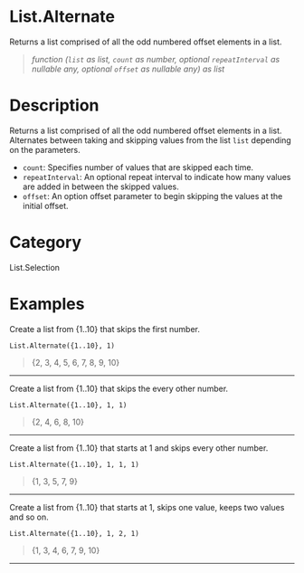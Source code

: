 # List.Alternate
Returns a list comprised of all the odd numbered offset elements in a list.
> _function (<code>list</code> as list, <code>count</code> as number, optional <code>repeatInterval</code> as nullable any, optional <code>offset</code> as nullable any) as list_

# Description 
Returns a list comprised of all the odd numbered offset elements in a list. Alternates between taking and skipping values from the list <code>list</code> depending on the parameters.
    <ul>
    <li><code>count</code>: Specifies number of values that are skipped each time.</li>
    <li><code>repeatInterval</code>: An optional repeat interval to indicate how many values are added in between the skipped values.</li>
    <li><code>offset</code>: An option offset parameter to begin skipping the values at the initial offset.</li>
    </ul>
# Category 
List.Selection
# Examples 
Create a list from {1..10} that skips the first number.
```
List.Alternate({1..10}, 1)
```
> {2, 3, 4, 5, 6, 7, 8, 9, 10}
***
Create a list from {1..10} that skips the every other number.
```
List.Alternate({1..10}, 1, 1)
```
> {2, 4, 6, 8, 10}
***
Create a list from {1..10} that starts at 1 and skips every other number.
```
List.Alternate({1..10}, 1, 1, 1)
```
> {1, 3, 5, 7, 9}
***
Create a list from {1..10} that starts at 1, skips one value, keeps two values and so on.
```
List.Alternate({1..10}, 1, 2, 1)
```
> {1, 3, 4, 6, 7, 9, 10}
***
